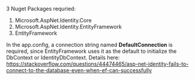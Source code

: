 ﻿3 Nuget Packages requried:

1. Microsoft.AspNet.Identity.Core
2. Microsoft.AspNet.Identity.EntityFramework
3. EntityFramework



In the app.config, a connection string named **DefaultConnection** is required, since EntityFramework uses it as the default to initialize the DbContext or IdentityDbContext.
Details here: https://stackoverflow.com/questions/44474465/asp-net-identity-fails-to-connect-to-the-database-even-when-ef-can-successfully



